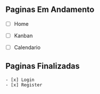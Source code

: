## Paginas Em Andamento

- [ ] Home
- [ ] Kanban
- [ ] Calendario


## Paginas Finalizadas 
```
- [x] Login
- [x] Register  
```
